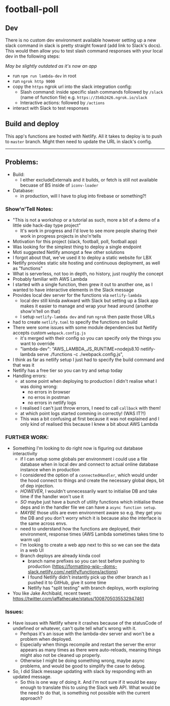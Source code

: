 # football-poll

## Dev

There is no custom dev environment available however setting up a new slack command in slack is pretty straight foward (add link to Slack's docs).
This would then allow you to test slash command responses with your local dev in the following steps:

_May be slightly outdated as it's now an app_

- run `npm run lambda-dev` in root
- run `ngrok http 9000`
- copy the `https` ngrok url into the slack integration config:
  - Slash command: inside specific slash commands followed by `/slack` (name of function file) e.g. `https://354b2426.ngrok.io/slack`
  - Interactive actions: followed by `/actions`
- interact with Slack to test responses

## Build and deploy

This app's functions are hosted with Netlify. All it takes to deploy is to push to `master` branch.
Might then need to update the URL in slack's config.

---

## Problems:
- Build:
  - I either excludeExternals and it builds, or fetch is still not available becuase of BS inside of `iconv-loader`
- Database:
  - in production, will I have to plug into firebase or something?!

### Show'n'Tell Notes:

- "This is not a workshop or a tutorial as such, more a bit of a demo of a little side hack-day type project"
	- It's work in progress and I'd love to see more people sharing their work in progress projects in sho'n'tells
- Motivation for this project (slack, football, poll, football app)
- Was looking for the simplest thing to deploy a single endpoint
- Moti suggested Netlify amongst a few other solutions
- I forgot about that, we've used it to deploy a static website for LBX
- Netlify provides static site hosting and continuous deployment, as well as "functions"
- What is serverless, not too in depth, no history, just roughly the concept
- Probably familiar with AWS Lambda
- I started with a single function, then grew it out to another one, as I wanted to have interactive elements in the Slack message
- Provides local dev server for the functions via `netlify-lambda`
	- local dev still kinda awkward with Slack but setting up a Slack app makes it easier to manage and wrap your head around (another show'n'tell on that)
	- I setup `netlify-lambda dev` and run `ngrok` then paste those URLs
- had to create `netlify.toml` to specify the functions on build
- There were some issues with some module dependencies but Netlify accepts custom `webpack.config.js`
  - it's merged with their config so you can specify only the things you want to override
  - "lambda-dev": "AWS_LAMBDA_JS_RUNTIME=nodejs8.10 netlify-lambda serve ./functions -c ./webpack.config.js",
- I think as far as netlify setup I just had to specify the build command and that was it
- Netlify has a free tier so you can try and setup today
- Handling errors:
  - at some point when deploying to production I didn't realise what I was doing wrong:
    - no errors in browser
    - no erros in postman
    - no errors in netlify logs
  - I realised I can't just throw errors, I need to call `callback` with them!
  - at which point logs started comming in correctly! (WAS IT?!)
  - This was a bit confusing at first because it was not explained and I only kind of realised this because I knew a bit about AWS Lambda

### FURTHER WORK:

- Something I'm looking to do right now is figuring out database interactivity
	- if I can setup some globals per environment i could use a file database when in local dev and connect to actual online database instance when in production
    - I considered the option of a `connectedHandler`, which would under the hood connect to things and create the necessary global deps, bit of dep injection.
    - *HOWEVER*, I wouldn't unnecessarily want to initialise DB and take time if the handler won't use it
    - *SO* maybe just have a bunch of utility functions which initialise these deps and in the handler file we can have a `async function setup`.
    - *MAYBE* those utils are even environment aware so e.g. they get you the DB and you don't worry which it is because also the interface is the same across envs.
	- need to understand how the functions are deployed, their environment, response times (AWS Lambda sometimes takes time to warm up)
	- I'm looking to create a web app next to this so we can see the data in a web UI
  - Branch deploys are already kinda cool
    - branch name prefixes so you can test before pushing to production (https://formatting-wip--doms-slack.netlify.com/.netlify/functions/actions)
    - I found Netlify didn't instantly pick up the other branch as I pushed it to GitHub, give it some time
	- Netlify has "split testing" with branch deploys, worth exploring
- You like Jake Archibald, recent tweet: https://twitter.com/jaffathecake/status/1008705035532947461

### Issues:

- Have issues with Netlify where it crashes because of the statusCode of undefined or whatever, can't quite tell what's wrong with it.
  - Perhpas it's an issue with the lambda-dev server and won't be a problem when deployed.
  - Especially when things recompile and restart the server the error appears as many times as there were auto-reloads, meaning things might also not be cleaned up properly.
  - Otherwise I might be doing something wrong, maybe async problems, and would be good to simplify the case to debug.
- So, I did Slack message updating with slack by responding with an updated message.
  - So this is one way of doing it. And I'm not sure if it would be easy enough to translate this to using the Slack web API. What would be the need to do that, is something not possible with the current approach?

